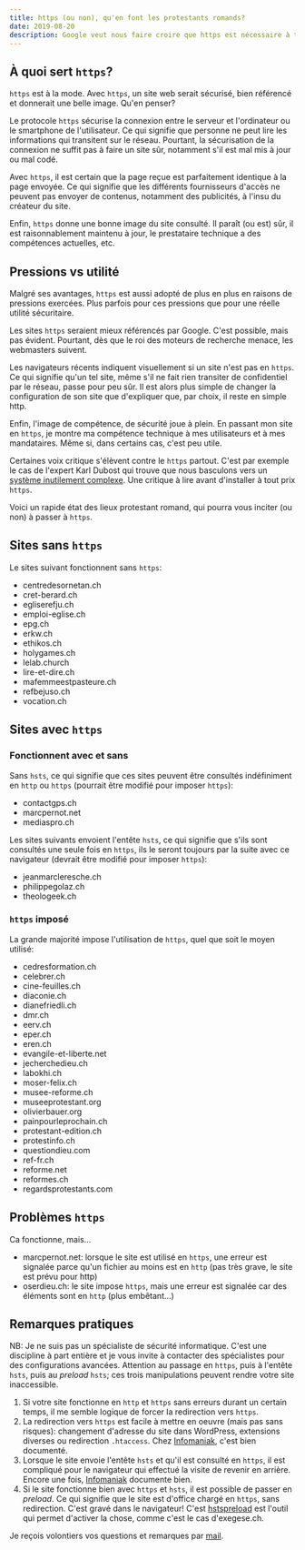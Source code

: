 ```yaml
---
title: https (ou non), qu'en font les protestants romands?
date: 2019-08-20
description: Google veut nous faire croire que https est nécessaire à tout site web pour son référencement, pour la sécurité des internautes et pour une question d'image...
---
```




## À quoi sert `https`?

`https` est à la mode.
Avec `https`, un site web serait sécurisé, bien référencé et donnerait une belle image. 
Qu'en penser?

Le protocole `https` sécurise la connexion entre le serveur et l'ordinateur ou le smartphone de l'utilisateur.
Ce qui signifie que personne ne peut lire les informations qui transitent sur le réseau.
Pourtant, la sécurisation de la connexion ne suffit pas à faire un site sûr, notamment s'il est mal mis à jour ou mal codé.

Avec `https`, il est certain que la page reçue est parfaitement identique à la page envoyée.
Ce qui signifie que les différents fournisseurs d'accès ne peuvent pas envoyer de contenus, notamment des publicités, à l'insu du créateur du site.

Enfin, `https` donne une bonne image du site consulté. 
Il paraît (ou est) sûr, il est raisonnablement maintenu à jour, le prestataire technique a des compétences actuelles, etc.

## Pressions vs utilité

Malgré ses avantages, `https` est aussi adopté de plus en plus en raisons de pressions exercées.
Plus parfois pour ces pressions que pour une réelle utilité sécuritaire.

Les sites `https` seraient mieux référencés par Google.
C'est possible, mais pas évident.
Pourtant, dès que le roi des moteurs de recherche menace, les webmasters suivent.

Les navigateurs récents indiquent visuellement si un site n'est pas en `https`.
Ce qui signifie qu'un tel site, même s'il ne fait rien transiter de confidentiel par le réseau, passe pour peu sûr.
Il est alors plus simple de changer la configuration de son site que d'expliquer que, par choix, il reste en simple http.

Enfin, l'image de compétence, de sécurité joue à plein.
En passant mon site en `https`, je montre ma compétence technique à mes utilisateurs et à mes mandataires.
Même si, dans certains cas, c'est peu utile.

Certaines voix critique s'élèvent contre le `https` partout.
C'est par exemple le cas de l'expert Karl Dubost qui trouve que nous basculons vers un [système inutilement complexe](http://www.la-grange.net/2018/02/09/chimere-https).
Une critique à lire avant d'installer à tout prix `https`.

Voici un rapide état des lieux protestant romand, qui pourra vous inciter (ou non) à passer à `https`.

## Sites sans `https`


Le sites suivant fonctionnent sans `https`:

- centredesornetan.ch
- cret-berard.ch
- egliserefju.ch
- emploi-eglise.ch
- epg.ch
- erkw.ch
- ethikos.ch
- holygames.ch
- lelab.church
- lire-et-dire.ch
- mafemmeestpasteure.ch
- refbejuso.ch
- vocation.ch

## Sites avec `https`

### Fonctionnent avec et sans


Sans `hsts`, ce qui signifie que ces sites peuvent être consultés indéfiniment en `http` ou `https` (pourrait être modifié pour imposer `https`):

- contactgps.ch
- marcpernot.net
- mediaspro.ch

Les sites suivants envoient l'entête `hsts`, ce qui signifie que s'ils sont consultés une seule fois en `https`, ils le seront toujours par la suite avec ce navigateur (devrait être modifié pour imposer `https`):

- jeanmarcleresche.ch
- philippegolaz.ch
- theologeek.ch


### `https` imposé

La grande majorité impose l'utilisation de `https`, quel que soit le moyen utilisé:

- cedresformation.ch
- celebrer.ch
- cine-feuilles.ch
- diaconie.ch
- dianefriedli.ch
- dmr.ch
- eerv.ch
- eper.ch
- eren.ch
- evangile-et-liberte.net
- jecherchedieu.ch
- labokhi.ch
- moser-felix.ch
- musee-reforme.ch
- museeprotestant.org
- olivierbauer.org
- painpourleprochain.ch
- protestant-edition.ch
- protestinfo.ch
- questiondieu.com
- ref-fr.ch
- reforme.net
- reformes.ch
- regardsprotestants.com

## Problèmes `https`

Ca fonctionne, mais...

- marcpernot.net: lorsque le site est utilisé en `https`, une erreur est signalée parce qu'un fichier au moins est en `http` (pas très grave, le site est prévu pour http)
- oserdieu.ch: le site impose `https`, mais une erreur est signalée car des éléments sont en `http` (plus embêtant...)

## Remarques pratiques

NB: 
Je ne suis pas un spécialiste de sécurité informatique.
C'est une discipline à part entière et je vous invite à contacter des spécialistes pour des configurations avancées.
Attention au passage en `https`, puis à l'entête `hsts`, puis au *preload* `hsts`; ces trois manipulations peuvent rendre votre site inaccessible.

1. Si votre site fonctionne en `http` et `https` sans erreurs durant un certain temps, il me semble logique de forcer la redirection vers `https`.
2. La redirection vers `https` est facile à mettre en oeuvre (mais pas sans risques): changement d'adresse du site dans WordPress, extensions diverses ou redirection `.htaccess`. Chez [Infomaniak](https://www.infomaniak.com/fr/support/faq/1961/rediriger-tous-les-visiteurs-sur-le-site-avec-https-ssl), c'est bien documenté.
3. Lorsque le site envoie l'entête `hsts` et qu'il est consulté en `https`, il est compliqué pour le navigateur qui effectué la visite de revenir en arrière. Encore une fois, [Infomaniak](https://www.infomaniak.com/fr/support/faq/2133/desactiver-ou-personnaliser-le-hsts-dun-site-webhebergement) documente bien.
4. Si le site fonctionne bien avec `https` et `hsts`, il est possible de passer en *preload*. Ce qui signifie que le site est d'office chargé en `https`, sans redirection. C'est gravé dans le navigateur! C'est [hstspreload](https://hstspreload.org/?domain=exegese.ch) est l'outil qui permet d'activer la chose, comme c'est le cas d'exegese.ch.

Je reçois volontiers vos questions et remarques par [mail](/contact/).